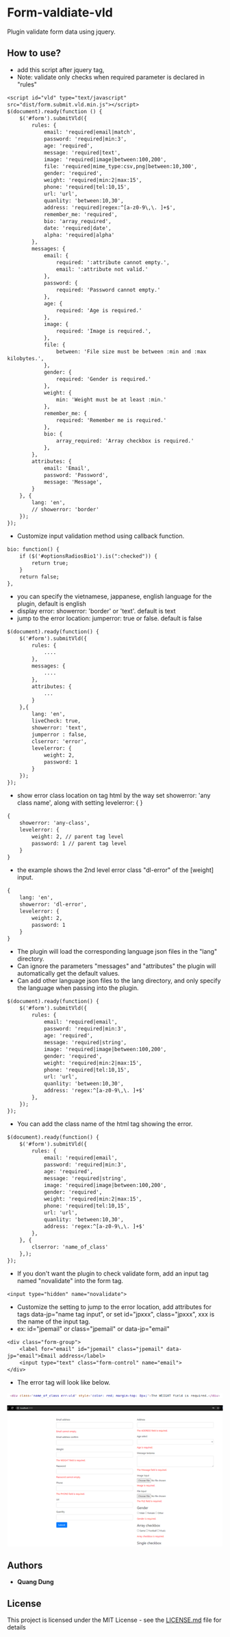 # Form-valdiate-vld

Plugin validate form data using jquery.

## How to use?

- add this script after jquery tag,
- Note: validate only checks when required parameter is declared in "rules"

```
<script id="vld" type="text/javascript" src="dist/form.submit.vld.min.js"></script>
$(document).ready(function () {
    $('#form').submitVld({
        rules: {
            email: 'required|email|match',
            password: 'required|min:3',
            age: 'required',
            message: 'required|text',
            image: 'required|image|between:100,200',
            file: 'required|mime_type:csv,png|between:10,300',
            gender: 'required',
            weight: 'required|min:2|max:15',
            phone: 'required|tel:10,15',
            url: 'url',
            quanlity: 'between:10,30',
            address: 'required|regex:^[a-z0-9\,\. ]+$',
            remember_me: 'required',
            bio: 'array_required',
            date: 'required|date',
            alpha: 'required|alpha'
        },
        messages: {
            email: {
                required: ':attribute cannot empty.',
                email: ':attribute not valid.'
            },
            password: {
                required: 'Password cannot empty.'
            },
            age: {
                required: 'Age is required.'
            },
            image: {
                required: 'Image is required.',
            },
            file: {
                between: 'File size must be between :min and :max kilobytes.',
            },
            gender: {
                required: 'Gender is required.'
            },
            weight: {
                min: 'Weight must be at least :min.'
            },
            remember_me: {
                required: 'Remember me is required.'
            },
            bio: {
                array_required: 'Array checkbox is required.'
            },
        },
        attributes: {
            email: 'Email',
            password: 'Password',
            message: 'Message',
        }
    }, {
        lang: 'en',
        // showerror: 'border'
    });
});
```

- Customize input validation method using callback function.

```
bio: function() {
    if ($('#optionsRadiosBio1').is(":checked")) {
        return true;
    }
    return false;
},
```

- you can specify the vietnamese, jappanese, english language for the plugin, default is english
- display error: showerror: 'border' or 'text'. default is text
- jump to the error location: jumperror: true or false. default is false

```
$(document).ready(function() {
    $('#form').submitVld({
        rules: {
            ....
        },
        messages: {
            ....
        },
        attributes: {
            ...
        }
    },{
        lang: 'en',
        liveCheck: true,
        showerror: 'text',
        jumperror : false,
        clserror: 'error',
        levelerror: {
            weight: 2,
            password: 1
        }
    });
});
```

- show error class location on tag html by the way set showerror: 'any class name', along with setting levelerror: { }

```
{
    showerror: 'any-class',
    levelerror: {
        weight: 2, // parent tag level
        password: 1 // parent tag level
    }
}
```

- the example shows the 2nd level error class "dl-error" of the [weight] input.

```
{
    lang: 'en',
    showerror: 'dl-error',
    levelerror: {
        weight: 2,
        password: 1
    }
}
```

- The plugin will load the corresponding language json files in the "lang" directory.
- Can ignore the parameters "messages" and "attributes" the plugin will automatically get the default values.
- Can add other language json files to the lang directory, and only specify the language when passing into the plugin.

```
$(document).ready(function() {
    $('#form').submitVld({
        rules: {
            email: 'required|email',
            password: 'required|min:3',
            age: 'required',
            message: 'required|string',
            image: 'required|image|between:100,200',
            gender: 'required',
            weight: 'required|min:2|max:15',
            phone: 'required|tel:10,15',
            url: 'url',
            quanlity: 'between:10,30',
            address: 'regex:^[a-z0-9\,\. ]+$'
        },
    });
});
```

- You can add the class name of the html tag showing the error.

```
$(document).ready(function() {
    $('#form').submitVld({
        rules: {
            email: 'required|email',
            password: 'required|min:3',
            age: 'required',
            message: 'required|string',
            image: 'required|image|between:100,200',
            gender: 'required',
            weight: 'required|min:2|max:15',
            phone: 'required|tel:10,15',
            url: 'url',
            quanlity: 'between:10,30',
            address: 'regex:^[a-z0-9\,\. ]+$'
        },
    }, {
        clserror: 'name_of_class'
    },);
});
```

- If you don't want the plugin to check validate form, add an input tag named "novalidate" into the form tag.

```
<input type="hidden" name="novalidate">
```

- Customize the setting to jump to the error location, add attributes for tags data-jp="name tag input", or set id="jpxxx", class="jpxxx", xxx is the name of the input tag.
- ex: id="jpemail" or class="jpemail" or data-jp="email"

```
<div class="form-group">
    <label for="email" id="jpemail" class="jpemail" data-jp="email">Email address</label>
    <input type="text" class="form-control" name="email">
</div>
```

- The error tag will look like below.

![demo](https://github.com/larint/form-validate-vld/blob/master/form/image/tag_error.png)

![demo](https://github.com/larint/form-validate-vld/blob/master/form/image/vld.png)

## Authors

- **Quang Dung**

## License

This project is licensed under the MIT License - see the [LICENSE.md](LICENSE.md) file for details
